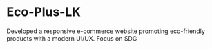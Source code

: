 # Eco-Plus-LK
Developed a responsive e-commerce website promoting eco-friendly products with a modern UI/UX.
Focus on SDG

